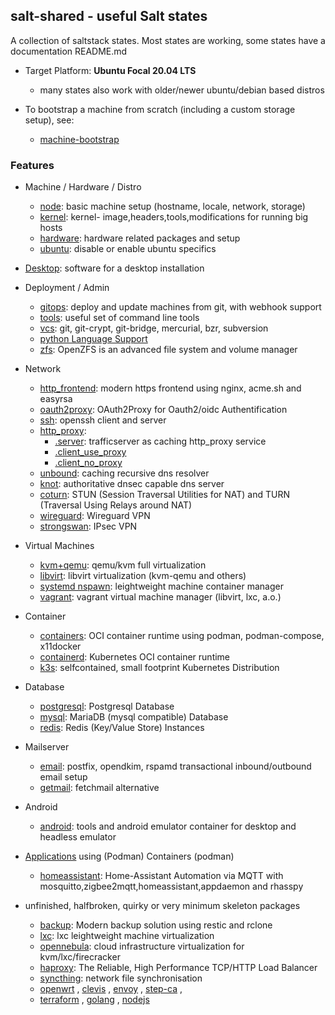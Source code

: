 ## salt-shared - useful Salt states

A collection of saltstack states. Most states are working,
some states have a documentation README.md

* Target Platform: **Ubuntu Focal 20.04 LTS**
    * many states also work with older/newer ubuntu/debian based distros

* To bootstrap a machine from scratch (including a custom storage setup), see:
    * [machine-bootstrap](https://github.com/wuxxin/machine-bootstrap)

### Features

* Machine / Hardware / Distro
    * [node](node): basic machine setup (hostname, locale, network, storage)
    * [kernel](kernel): kernel- image,headers,tools,modifications for running big hosts
    * [hardware](hardware): hardware related packages and setup
    * [ubuntu](ubuntu): disable or enable ubuntu specifics

* [Desktop](desktop): software for a desktop installation

* Deployment / Admin
    * [gitops](gitops): deploy and update machines from git, with webhook support
    * [tools](tools): useful set of command line tools
    * [vcs](vcs): git, git-crypt, git-bridge, mercurial, bzr, subversion
    * [python Language Support](python)
    * [zfs](zfs): OpenZFS is an advanced file system and volume manager

* Network
    * [http_frontend](http_frontend): modern https frontend using nginx, acme.sh and easyrsa
    * [oauth2proxy](oauth2proxy): OAuth2Proxy for Oauth2/oidc Authentification
    * [ssh](ssh): openssh client and server
    * [http_proxy](http_proxy):
        * [.server](http_proxy/server.sls): trafficserver as caching http_proxy service
        * [.client_use_proxy](http_proxy/client_use_proxy.sls)
        * [.client_no_proxy](http_proxy/client_no_proxy.sls)
    * [unbound](unbound): caching recursive dns resolver
    * [knot](knot): authoritative dnsec capable dns server
    * [coturn](coturn): STUN (Session Traversal Utilities for NAT) and TURN (Traversal Using Relays around NAT)
    * [wireguard](wireguard): Wireguard VPN
    * [strongswan](strongswan): IPsec VPN

* Virtual Machines
    * [kvm+qemu](kernel/kvm): qemu/kvm full virtualization
    * [libvirt](libvirt): libvirt virtualization (kvm-qemu and others)
    * [systemd nspawn](systemd/nspawn): leightweight machine container manager
    * [vagrant](vagrant): vagrant virtual machine manager (libvirt, lxc, a.o.)

* Container
    * [containers](containers): OCI container runtime using podman, podman-compose, x11docker
    * [containerd](containerd): Kubernetes OCI container runtime
    * [k3s](k3s): selfcontained, small footprint Kubernetes Distribution

* Database
    * [postgresql](postgresql): Postgresql Database
    * [mysql](mysql): MariaDB (mysql compatible) Database
    * [redis](redis): Redis (Key/Value Store) Instances

* Mailserver
    * [email](email): postfix, opendkim, rspamd transactional inbound/outbound email setup
    * [getmail](getmail): fetchmail alternative

* Android
    * [android](android): tools and android emulator container for desktop and headless emulator

* [Applications](app/) using (Podman) Containers (podman)
    * [homeassistant](app/homeassistant): Home-Assistant Automation via MQTT
      with mosquitto,zigbee2mqtt,homeassistant,appdaemon and rhasspy

* unfinished, halfbroken, quirky or very minimum skeleton packages
    * [backup](backup): Modern backup solution using restic and rclone
    * [lxc](kernel/lxc): lxc leightweight machine virtualization
    * [opennebula](opennebula): cloud infrastructure virtualization for kvm/lxc/firecracker
    * [haproxy](haproxy): The Reliable, High Performance TCP/HTTP Load Balancer
    * [syncthing](syncthing): network file synchronisation
    * [openwrt](openwrt) , [clevis](clevis) , [envoy](envoy) , [step-ca](step-ca) ,
    * [terraform](terraform) , [golang](golang) , [nodejs](nodejs)
